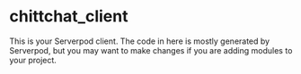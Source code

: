 # chittchat_client

This is your Serverpod client. The code in here is mostly generated by
Serverpod, but you may want to make changes if you are adding modules to your
project.
